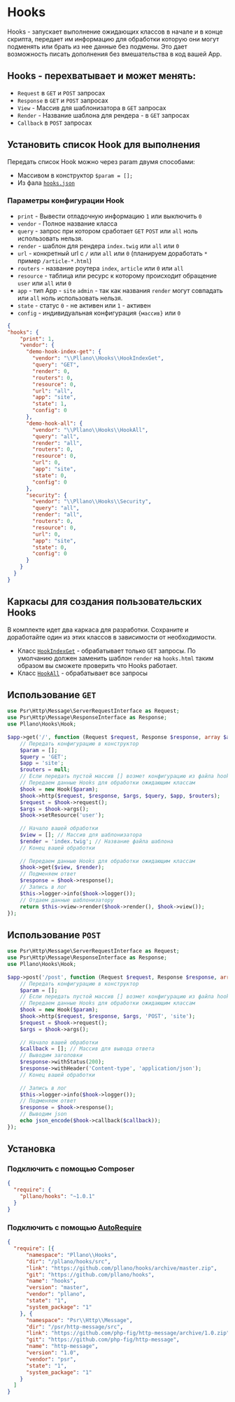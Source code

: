 # Hooks
Hooks - запускает выполнение ожидающих классов в начале и в конце скрипта, передает им информацию для обработки которую они могут подменять или брать из нее данные без подмены. Это дает возможность писать дополнения без вмешательства в код вашей App.
## Hooks - перехватывает и может менять:
- `Request` в `GET` и `POST` запросах
- `Response` в `GET` и `POST` запросах
- `View` - Массив для шаблонизатора в `GET` запросах
- `Render` - Название шаблона для рендера - в `GET` запросах
- `Callback` в `POST` запросах
## Установить список Hook для выполнения
Передать список Hook можно через param двумя способами:
- Массивом в конструктор `$param = [];`
- Из фала [`hooks.json`](https://github.com/pllano/hooks/blob/master/src/hooks.json)
### Параметры конфигурации Hook
- `print` - Вывести отладочную информацию `1` или выключить `0`
- `vendor` - Полное название класса
- `query` - запрос при котором сработает `GET` `POST` или `all` ноль использовать нельзя.
- `render` - шаблон для рендера `index.twig` или `all` или `0`
- `url` - конкретный url с `/` или `all` или `0` (планируем доработать `*` пример `/article-*.html`)
- `routers` - название роутера `index`, `article` или `0` или `all`
- `resource` - таблица или ресурс к которому происходит обращение `user` или `all` или `0`
- `app` - тип App - `site` `admin` - так как названия `render` могут совпадать или `all` ноль использовать нельзя.
- `state` - статус `0` - не активен или `1` - активен
- `config` - индивидуальная конфигурация `{массив}` или `0`
```json
{
"hooks": {
    "print": 1,
    "vendor": {
      "demo-hook-index-get": {
        "vendor": "\\Pllano\\Hooks\\HookIndexGet",
        "query": "GET",
        "render": 0,
        "routers": 0,
        "resource": 0,
        "url": "all",
        "app": "site",
        "state": 1,
        "config": 0
      },
      "demo-hook-all": {
        "vendor": "\\Pllano\\Hooks\\HookAll",
        "query": "all",
        "render": "all",
        "routers": 0,
        "resource": 0,
        "url": 0,
        "app": "site",
        "state": 0,
        "config": 0
      },
      "security": {
        "vendor": "\\Pllano\\Hooks\\Security",
        "query": "all",
        "render": "all",
        "routers": 0,
        "resource": 0,
        "url": 0,
        "app": "site",
        "state": 0,
        "config": 0
      }
    }
  }
}
```
## Каркасы для создания пользовательских Hooks
В комплекте идет два каркаса для разработки. Сохраните и доработайте один из этих классов в зависимости от необходимости.
- Класс [`HookIndexGet`](https://github.com/pllano/hooks/blob/master/src/HookIndexGet.php) - обрабатывает только `GET` запросы. По умолчанию должен заменить шаблон `render` на `hooks.html` таким образом вы сможете проверить что Hooks работает.
- Класс [`HookAll`](https://github.com/pllano/hooks/blob/master/src/HookAll.php) - обрабатывает все запросы 
## Использование `GET`
```php
use Psr\Http\Message\ServerRequestInterface as Request;
use Psr\Http\Message\ResponseInterface as Response;
use Pllano\Hooks\Hook;
 
$app->get('/', function (Request $request, Response $response, array $args) {
    // Передать конфигурацию в конструктор
    $param = [];
    $query = 'GET';
    $app = 'site';
    $routers = null;
    // Если передать пустой массив [] возмет конфигурацию из файла hooks.json
    // Передаем данные Hooks для обработки ожидающим классам
    $hook = new Hook($param);
    $hook->http($request, $response, $args, $query, $app, $routers);
    $request = $hook->request();
    $args = $hook->args();
    $hook->setResource('user');
 
    // Начало вашей обработки
    $view = []; // Массив для шаблонизатора
    $render = 'index.twig'; // Название файла шаблона
    // Конец вашей обработки
 
    // Передаем данные Hooks для обработки ожидающим классам
    $hook->get($view, $render);
    // Подменяем ответ
    $response = $hook->response();
    // Запись в лог
    $this->logger->info($hook->logger());
    // Отдаем данные шаблонизатору
    return $this->view->render($hook->render(), $hook->view());
});
```
## Использование `POST`
```php
use Psr\Http\Message\ServerRequestInterface as Request;
use Psr\Http\Message\ResponseInterface as Response;
use Pllano\Hooks\Hook;
 
$app->post('/post', function (Request $request, Response $response, array $args) {
    // Передать конфигурацию в конструктор
    $param = [];
    // Если передать пустой массив [] возмет конфигурацию из файла hooks.json
    // Передаем данные Hooks для обработки ожидающим классам
    $hook = new Hook($param);
    $hook->http($request, $response, $args, 'POST', 'site');
    $request = $hook->request();
    $args = $hook->args();
 
    // Начало вашей обработки
    $callback = []; // Массив для вывода ответа
    // Выводим заголовки
    $response->withStatus(200);
    $response->withHeader('Content-type', 'application/json');
    // Конец вашей обработки
 
    // Запись в лог
    $this->logger->info($hook->logger());
    // Подменяем ответ
    $response = $hook->response();
    // Выводим json
    echo json_encode($hook->callback($callback));
});
```
## Установка
### Подключить с помощью Composer
```json
{
  "require": {
    "pllano/hooks": "~1.0.1"
  }
}
```
### Подключить с помощью [AutoRequire](https://github.com/pllano/auto-require)
```json
{
  "require": [{
      "namespace": "Pllano\\Hooks",
      "dir": "/pllano/hooks/src",
      "link": "https://github.com/pllano/hooks/archive/master.zip",
      "git": "https://github.com/pllano/hooks",
      "name": "hooks",
      "version": "master",
      "vendor": "pllano",
      "state": "1",
      "system_package": "1"
    }, {
      "namespace": "Psr\\Http\\Message",
      "dir": "/psr/http-message/src",
      "link": "https://github.com/php-fig/http-message/archive/1.0.zip",
      "git": "https://github.com/php-fig/http-message",
      "name": "http-message",
      "version": "1.0",
      "vendor": "psr",
      "state": "1",
      "system_package": "1"
    }
  ]
}
```
